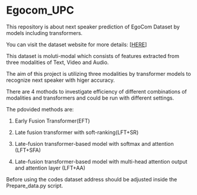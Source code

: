 # Egocom_UPC

This repository is about next speaker prediction of EgoCom Dataset by models including transformers.

You can visit the dataset website for more details: [[HERE](https://github.com/facebookresearch/EgoCom-Dataset)]

This dataset is moluti-modal which consists of features extracted from three modalities of Text, Video and Audio.

The aim of this project is utilizing three modalities by transformer models to recognize next speaker with higer accuracy.

There are 4 mothods to investigate efficiency of different combinations of modalities and transformers and could be run with different settings.

The pdovided methods are:

  1. Early Fusion Transformer(EFT)

  2. Late fusion transformer with soft-ranking(LFT+SR)

  3. Late-fusion transformer-based model with softmax and attention (LFT+SFA)

  4. Late-fusion transformer-based model with multi-head attention output and attention layer (LFT+AA)
  
  Before using the codes dataset address should be adjusted inside the Prepare_data.py script. 




